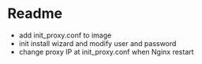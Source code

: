# Readme

- add init_proxy.conf to image
- init install wizard and modify user and password
- change proxy IP at init_proxy.conf when Nginx restart